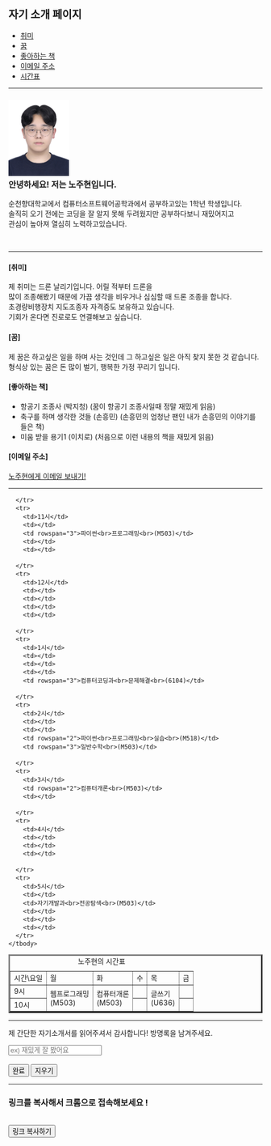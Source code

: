 <html>
  <link href="20243515노주현css과제.css" type="text/css" rel="stylesheet">
<head>
  <!--자기소개 페이지 만들기-->
  <title>자기소개페이지</title>
</head>

<body>
  <!--자기소개 페이지 내용-->
  <h2><div id="a">자기 소개 페이지</div></h2>
  
  <nav><div id = "e">
   <ul>
    <li><a href="사진들/드론.jpg">취미</a></li>
    <li><a href="사진들/고민하는 사진.jpg">꿈</a></li>
    <li><a href="사진들/항공기 조종사 책.jpg">좋아하는 책</a></li>
    <li><a href="사진들/이메일 사진.jpg">이메일 주소</a></li>
    <li><a href="사진들/시간표.jpg">시간표</a></li>
  </ul>
  </div></nav>
  <hr>
  <h3><img src="사진들/노주현 증명사진.jpg" width="120", height="150">
  <div id = "b">안녕하세요! 저는 노주현입니다.</div></h3>
  <p><div id = "c">순천향대학교에서 컴퓨터소프트웨어공학과에서 공부하고있는 1학년 학생입니다. 
    <br>솔직히 오기 전에는 코딩을 잘 알지 못해 두려웠지만 공부하다보니 재밌어지고 <br>관심이 높아져 열심히 노력하고있습니다.</div></p>
  <br><hr>
  
  <div class="container">
    <div class="combined-div">
  <h4><div id = "f">[취미]</div></h4>
  <p>제 취미는 드론 날리기입니다. 어릴 적부터 드론을 <br>많이 조종해봤기 때문에 가끔 생각을 비우거나 심심할 때 드론 조종을 합니다.<br>초경량비행장치 지도조종자 자격증도 보유하고 있습니다. <br>기회가 온다면 진로로도 연결해보고 싶습니다.</p>
  <h4><div id ="g">[꿈]</div></h4>
  <p>제 꿈은 하고싶은 일을 하며 사는 것인데 그 하고싶은 일은 아직 찾지 못한 것 같습니다. <br>형식상 있는 꿈은 돈 많이 벌기, 행복한 가정 꾸리기 입니다.</p>
   </div>
  </div>
  
  <h4><div id = "h">[좋아하는 책]</div></h4>
  <ul>
    <li>항공기 조종사 (박지청)   (꿈이 항공기 조종사일때 정말 재밌게 읽음)</li>
    <li>축구를 하며 생각한 것들 (손흥민)   (손흥민의 엄청난 팬인 내가 손흥민의 이야기를 들은 책)</li>
    <li>미움 받을 용기1 (이치로)   (처음으로 이런 내용의 책을 재밌게 읽음)</li>
  </ul>  
  <h4><div id = "i">[이메일 주소]</div></h4>
  <a href="mailto:shwngus18@naver.com">노주현에게 이메일 보내기!</a><hr>
  <table border ="3">
    <caption>노주현의 시간표
    <tbody>
      <tr>
        <td>시간\요일</td>
        <td>월</td>
        <td>화</td>
        <td>수</td>
        <td>목</td>
        <td>금</td>
      </tr>
      <tr>
        <td>9시</td>
        <td rowspan="3">웹프로그래밍<br>(M503)</td>
        <td rowspan="2">컴퓨터개론<br>(M503)</td>
        <td></td>
        <td rowspan="2">글쓰기<br>(U636)</td>
        <td></td>
      </tr>
      <tr>
        <td>10시</td>
        <td></td>
        <td></td>
        
      </tr>
      <tr>
        <td>11시</td>
        <td></td>
        <td rowspan="3">파이썬<br>프로그래밍<br>(M503)</td>
        <td></td>
        <td></td>
    
      </tr>
      <tr>
        <td>12시</td>
        <td></td>
        <td></td>
        <td></td>
        <td></td>
     
      </tr>
      <tr>
        <td>1시</td>
        <td></td>
        <td></td>
        <td></td>
        <td rowspan="3">컴퓨터코딩과<br>문제해결<br>(6104)</td>
        
      </tr>
      <tr>
        <td>2시</td>
        <td></td>
        <td></td>
        <td rowspan="2">파이썬<br>프로그래밍<br>실습<br>(M518)</td>
        <td rowspan="3">일반수학<br>(M503)</td>
      
      </tr>
      <tr>
        <td>3시</td>
        <td rowspan="2">컴퓨터개론<br>(M503)</td>
        <td></td>
        
      </tr>
      <tr>
        <td>4시</td>
        <td></td>
        <td></td>
        <td></td>
        
      </tr>
      <tr>
        <td>5시</td>
        <td></td>
        <td>자기개발과<br>전공탐색<br>(M503)</td>
        <td></td>
        <td></td>
        <td></td>
      </tr>
    </tbody>
  </table><hr>
  <footer>
    <p><div id = "k">제 간단한 자기소개서를 읽어주셔서 감사합니다! 방명록을 남겨주세요.</div></p>
</footer>
<form>
  <input type="text" placeholder="ex) 재밌게 잘 봤어요" name="방명록">
<br><br>
<button type="submit">완료</button>
<button type="reset">지우기</button><hr>
</form>

<h3><div id = "l">링크를 복사해서 크롬으로 접속해보세요 !</div></h3><br>
<button id="copyButton">링크 복사하기</button>

<script>
document.getElementById('copyButton').addEventListener('click', function() {
  var linkToCopy = 'file:///C:/Users/solan/Desktop/20243515%20%EB%85%B8%EC%A3%BC%ED%98%84/20243515%20%EB%85%B8%EC%A3%BC%ED%98%84.html';
  
  var tempInput = document.createElement('input');
  tempInput.value = linkToCopy;
  document.body.appendChild(tempInput);
  tempInput.select();
  document.execCommand('copy');
  document.body.removeChild(tempInput);
  
  alert('링크가 복사되었습니다: ' + linkToCopy);
});
</script>

</body>
</html>

